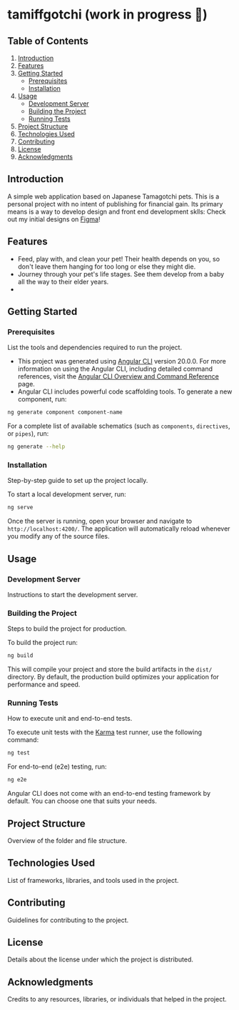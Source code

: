 # tamiffgotchi (work in progress 🚧)

## Table of Contents

1. [Introduction](#introduction)
2. [Features](#features)
3. [Getting Started](#getting-started)
   - [Prerequisites](#prerequisites)
   - [Installation](#installation)
4. [Usage](#usage)
   - [Development Server](#development-server)
   - [Building the Project](#building-the-project)
   - [Running Tests](#running-tests)
5. [Project Structure](#project-structure)
6. [Technologies Used](#technologies-used)
7. [Contributing](#contributing)
8. [License](#license)
9. [Acknowledgments](#acknowledgments)

## Introduction

A simple web application based on Japanese Tamagotchi pets. This is a personal project with no intent of publishing for financial gain. Its primary means is a way to develop design and front end development sklls: Check out my initial designs on [Figma](https://www.figma.com/design/OwHOUt15U9Yn0RdgNjNptw/tamiffgotchi?node-id=0-1&t=cONElHMdeHCFjRKJ-1)!

## Features

- Feed, play with, and clean your pet! Their health depends on you, so don't leave them hanging for too long or else they might die.
- Journey through your pet's life stages. See them develop from a baby all the way to their elder years.
-

## Getting Started

### Prerequisites

List the tools and dependencies required to run the project.

- This project was generated using [Angular CLI](https://github.com/angular/angular-cli) version 20.0.0. For more information on using the Angular CLI, including detailed command references, visit the [Angular CLI Overview and Command Reference](https://angular.dev/tools/cli) page.
- Angular CLI includes powerful code scaffolding tools. To generate a new component, run:

```bash
ng generate component component-name
```

For a complete list of available schematics (such as `components`, `directives`, or `pipes`), run:

```bash
ng generate --help
```

### Installation

Step-by-step guide to set up the project locally.

To start a local development server, run:

```bash
ng serve
```

Once the server is running, open your browser and navigate to `http://localhost:4200/`. The application will automatically reload whenever you modify any of the source files.

## Usage

### Development Server

Instructions to start the development server.

### Building the Project

Steps to build the project for production.

To build the project run:

```bash
ng build
```

This will compile your project and store the build artifacts in the `dist/` directory. By default, the production build optimizes your application for performance and speed.

### Running Tests

How to execute unit and end-to-end tests.

To execute unit tests with the [Karma](https://karma-runner.github.io) test runner, use the following command:

```bash
ng test
```

For end-to-end (e2e) testing, run:

```bash
ng e2e
```

Angular CLI does not come with an end-to-end testing framework by default. You can choose one that suits your needs.

## Project Structure

Overview of the folder and file structure.

## Technologies Used

List of frameworks, libraries, and tools used in the project.

## Contributing

Guidelines for contributing to the project.

## License

Details about the license under which the project is distributed.

## Acknowledgments

Credits to any resources, libraries, or individuals that helped in the project.

